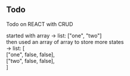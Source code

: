 ## Todo

Todo on REACT
with CRUD

started with array -> list: ["one", "two"]<br>
then used an array of array to store more states<br>
-> list: [<br>
["one", false, false],<br>
["two", false, false],<br>
]
